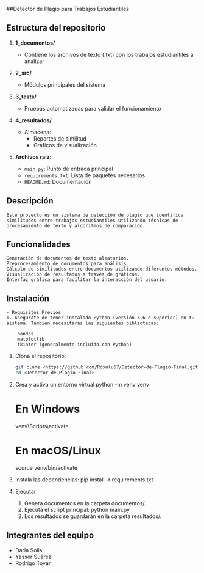 ##Detector de Plagio para Trabajos Estudiantiles

## Estructura del repositorio

1. **1_documentos/**
   - Contiene los archivos de texto (.txt) con los trabajos estudiantiles a analizar

2. **2_src/**
   - Módulos principales del sistema


3. **3_tests/**
   - Pruebas automatizadas para validar el funcionamiento

4. **4_resultados/**
   - Almacena:
     - Reportes de similitud
     - Gráficos de visualización

5. **Archivos raíz:**
   - `main.py`: Punto de entrada principal
   - `requirements.txt`: Lista de paquetes necesarios
   - `README.md`: Documentación

## Descripción
    Este proyecto es un sistema de detección de plagio que identifica similitudes entre trabajos estudiantiles utilizando técnicas de procesamiento de texto y algoritmos de comparación.


## Funcionalidades
    Generación de documentos de texto aleatorios.
    Preprocesamiento de documentos para análisis.
    Cálculo de similitudes entre documentos utilizando diferentes métodos.
    Visualización de resultados a través de gráficos.
    Interfaz gráfica para facilitar la interacción del usuario.

## Instalación
    - Requisitos Previos
    1. Asegúrate de tener instalado Python (versión 3.6 o superior) en tu sistema. También necesitarás las siguientes bibliotecas:

        pandas
        matplotlib
        tkinter (generalmente incluido con Python)

1. Clona el repositorio:
   ```bash
   git clone <https://github.com/Roxulu67/Detector-de-Plagio-Final.git>
   cd <Detector-de-Plagio-Final>

2. Crea y activa un entorno virtual
    python -m venv venv
    # En Windows
    venv\Scripts\activate
    # En macOS/Linux
    source venv/bin/activate

3. Instala las dependencias:
    pip install -r requirements.txt

3. Ejecutar
    1. Genera documentos en la carpeta documentos/.
    2. Ejecuta el script principal:
        python main.py
    3. Los resultados se guardarán en la carpeta resultados/.
       

## Integrantes del equipo
- Darla Solis
- Yasser Suárez
- Rodrigo Tovar

